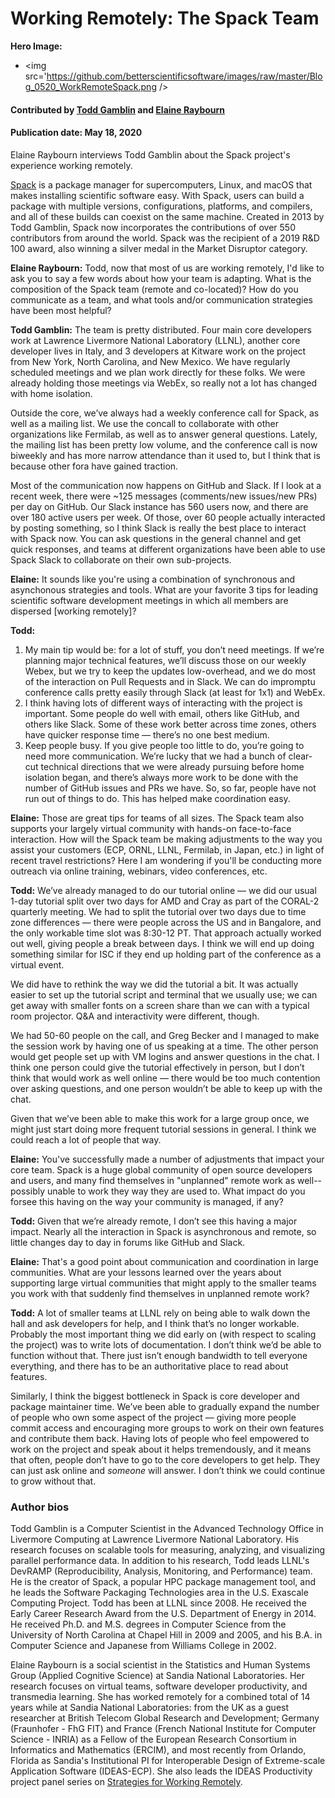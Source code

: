 # Working Remotely: The Spack Team

**Hero Image:**
 
- <img src='https://github.com/betterscientificsoftware/images/raw/master/Blog_0520_WorkRemoteSpack.png />

#### Contributed by [Todd Gamblin](https://github.com/tgamblin "Todd Gamblin GitHub Profile") and [Elaine Raybourn](https://github.com/elaineraybourn "Elaine Raybourn GitHub Profile")

#### Publication date: May 18, 2020

Elaine Raybourn interviews Todd Gamblin about the Spack project's experience working remotely.

[Spack](https://spack.io) is a package manager for supercomputers, Linux, and macOS that makes installing scientific software easy. With Spack, users can build a package with multiple versions, configurations, platforms, and compilers, and all of these builds can coexist on the same machine.  Created in 2013 by Todd Gamblin, Spack now incorporates the contributions of over 550 contributors from around the world. Spack was the recipient of a 2019 R&D 100 award, also winning a silver medal in the Market Disruptor category.

**Elaine Raybourn:** Todd, now that most of us are working remotely, I'd like to ask you to say a few words about how your team is adapting. What is the composition of the Spack team (remote and co-located)? How do you communicate as a team, and what tools and/or communication strategies have been most helpful?

**Todd Gamblin:** The team is pretty distributed.  Four main core developers work at Lawrence Livermore National Laboratory (LLNL), another core developer lives in Italy, and 3 developers at Kitware work on the project from New York, North Carolina, and New Mexico.  We have regularly scheduled meetings and we plan work directly for these folks.  We were already holding those meetings via WebEx, so really not a lot has changed with home isolation.  

Outside the core, we’ve always had a weekly conference call for Spack, as well as a mailing list. We use the concall to collaborate with other organizations like Fermilab, as well as to answer general questions.  Lately, the mailing list has been pretty low volume, and the conference call is now biweekly and has more narrow attendance than it used to, but I think that is because other fora have gained traction.

Most of the communication now happens on GitHub and Slack.  If I look at a recent week, there were ~125 messages (comments/new issues/new PRs) per day on GitHub.  Our Slack instance has 560 users now, and there are over 180 active users per week.  Of those, over 60 people actually interacted by posting something, so I think Slack is really the best place to interact with Spack now.  You can ask questions in the general channel and get quick responses, and teams at different organizations have been able to use Spack Slack to collaborate on their own sub-projects.

**Elaine:** It sounds like you're using a combination of synchronous and asynchonous strategies and tools. What are your favorite 3 tips for leading scientific software development meetings in which all members are dispersed [working remotely]?

**Todd:**

<!-- formatting for ordered list: no space between items -->
1. My main tip would be: for a lot of stuff, you don’t need meetings.  If we’re planning major technical features, we’ll discuss those on our weekly Webex, but we try to keep the updates low-overhead, and we do most of the interaction on Pull Requests and in Slack.  We can do impromptu conference calls pretty easily through Slack (at least for 1x1) and WebEx.
2. I think having lots of different ways of interacting with the project is important.  Some people do well with email, others like GitHub, and others like Slack.  Some of these work better across time zones, others have quicker response time — there’s no one best medium.  
3. Keep people busy. If you give people too little to do, you’re going to need more communication.  We’re lucky that we had a bunch of clear-cut technical directions that we were already pursuing before home isolation began, and there’s always more work to be done with the number of GitHub issues and PRs we have.  So, so far, people have not run out of things to do.  This has helped make coordination easy.

**Elaine:** Those are great tips for teams of all sizes. The Spack team also supports your largely virtual community with hands-on face-to-face interaction. How will the Spack team be making adjustments to the way you assist your customers (ECP, ORNL, LLNL, Fermilab, in Japan, etc.) in light of recent travel restrictions? Here I am wondering if you'll be conducting more outreach via online training, webinars, video conferences, etc.

**Todd:** We’ve already managed to do our tutorial online — we did our usual 1-day tutorial split over two days for AMD and Cray as part of the CORAL-2 quarterly meeting.  We had to split the tutorial over two days due to time zone differences — there were people across the US and in Bangalore, and the only workable time slot was 8:30-12 PT.  That approach actually worked out well, giving people a break between days.  I think we will end up doing something similar for ISC if they end up holding part of the conference as a virtual event.

We did have to rethink the way we did the tutorial a bit.  It was actually easier to set up the tutorial script and terminal that we usually use; we can get away with smaller fonts on a screen share than we can with a typical room projector.  Q&A and interactivity were different, though.  

We had 50-60 people on the call, and Greg Becker and I managed to make the session work by having one of us speaking at a time.  The other person would get people set up with VM logins and answer questions in the chat.  I think one person could give the tutorial effectively in person, but I don’t think that would work as well online — there would be too much contention over asking questions, and one person wouldn’t be able to keep up with the chat.

Given that we’ve been able to make this work for a large group once, we might just start doing more frequent tutorial sessions in general.  I think we could reach a lot of people that way.

**Elaine:** You've successfully made a number of adjustments that impact your core team. Spack is a huge global community of open source developers and users, and many find themselves in "unplanned" remote work as well--possibly unable to work they way they are used to. What impact do you forsee this having on the way your community is managed, if any?

**Todd:** Given that we’re already remote, I don’t see this having a major impact.  Nearly all the interaction in Spack is asynchronous and remote, so little changes day to day in forums like GitHub and Slack.

**Elaine:** That's a good point about communication and coordination in large communities. What are your lessons learned over the years about supporting large virtual communities that might apply to the smaller teams you work with that suddenly find themselves in unplanned remote work?

**Todd:** A lot of smaller teams at LLNL rely on being able to walk down the hall and ask developers for help, and I think that’s no longer workable.  Probably the most important thing we did early on (with respect to scaling the project) was to write lots of documentation.  I don’t think we’d be able to function without that.  There just isn’t enough bandwidth to tell everyone everything, and there has to be an authoritative place to read about features.

Similarly, I think the biggest bottleneck in Spack is core developer and package maintainer time.  We’ve been able to gradually expand the number of people who own some aspect of the project — giving more people commit access and encouraging more groups to work on their own features and contribute them back.  Having lots of people who feel empowered to work on the project and speak about it helps tremendously, and it means that often, people don’t have to go to the core developers to get help.  They can just ask online and *someone* will answer.  I don’t think we could continue to grow without that.

### Author bios

Todd Gamblin is a Computer Scientist in the Advanced Technology Office in Livermore Computing at Lawrence Livermore National Laboratory. His research focuses on scalable tools for measuring, analyzing, and visualizing parallel performance data. In addition to his research, Todd leads LLNL's DevRAMP (Reproducibility, Analysis, Monitoring, and Performance) team. He is the creator of Spack, a popular HPC package management tool, and he leads the Software Packaging Technologies area in the U.S. Exascale Computing Project. Todd has been at LLNL since 2008. He received the Early Career Research Award from the U.S. Department of Energy in 2014. He received Ph.D. and M.S. degrees in Computer Science from the University of North Carolina at Chapel Hill in 2009 and 2005, and his B.A. in Computer Science and Japanese from Williams College in 2002.

Elaine Raybourn is a social scientist in the Statistics and Human Systems Group (Applied Cognitive Science) at Sandia National Laboratories. Her research focuses on virtual teams, software developer productivity, and transmedia learning.  She has worked remotely for a combined total of 14 years while at Sandia National Laboratories: from the UK as a guest researcher at British Telecom Global Research and Development; Germany (Fraunhofer - FhG FIT) and France (French National Institute for Computer Science - INRIA) as a Fellow of the European Research Consortium in Informatics and Mathematics (ERCIM), and most recently from Orlando, Florida as Sandia's Institutional PI for Interoperable Design of Extreme-scale Application Software (IDEAS-ECP). She also leads the IDEAS Productivity project panel series on [Strategies for Working Remotely](https://ideas-productivity.org/events/strategies-for-working-remotely-panels/). 

<!---
Publish: preview
RSS update: 2020-05-18
Categories: Planning, Collaboration
Topics: Software Engineering, Projects and Organizations, Strategies for More Effective Teams
Tags: bssw-blog-article
Level: 2
Prerequisites: default
Aggregate: none
--->
